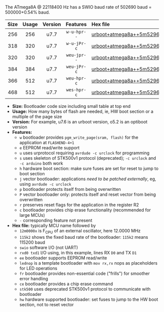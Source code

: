 The ATmega8A @ 22118400 Hz has a SWIO baud rate of 502690 baud = 500000+0.54% baud.

|Size|Usage|Version|Features|Hex file|
|:-:|:-:|:-:|:-:|:--|
|256|256|u7.7|`w-u-hpr--`|[urboot+atmega8a++5m5296x++125k0_swio_rxd0_txd1_lednop_hw.hex](https://raw.githubusercontent.com/stefanrueger/urboot.hex/main/mcus/atmega8a/external_oscillator/fcpu++5m5296_Hz/br++125k0_bps/urboot+atmega8a++5m5296x++125k0_swio_rxd0_txd1_lednop_hw.hex)|
|318|320|u7.7|`w-u-jPr-c`|[urboot+atmega8a++5m5296x++125k0_swio_rxd0_txd1_lednop_fr_ce.hex](https://raw.githubusercontent.com/stefanrueger/urboot.hex/main/mcus/atmega8a/external_oscillator/fcpu++5m5296_Hz/br++125k0_bps/urboot+atmega8a++5m5296x++125k0_swio_rxd0_txd1_lednop_fr_ce.hex)|
|320|320|u7.7|`weu-jpr--`|[urboot+atmega8a++5m5296x++125k0_swio_rxd0_txd1_ee.hex](https://raw.githubusercontent.com/stefanrueger/urboot.hex/main/mcus/atmega8a/external_oscillator/fcpu++5m5296_Hz/br++125k0_bps/urboot+atmega8a++5m5296x++125k0_swio_rxd0_txd1_ee.hex)|
|384|384|u7.7|`weu-jPr-c`|[urboot+atmega8a++5m5296x++125k0_swio_rxd0_txd1_ee_lednop_fr_ce.hex](https://raw.githubusercontent.com/stefanrueger/urboot.hex/main/mcus/atmega8a/external_oscillator/fcpu++5m5296_Hz/br++125k0_bps/urboot+atmega8a++5m5296x++125k0_swio_rxd0_txd1_ee_lednop_fr_ce.hex)|
|366|512|u7.7|`weu-hpr-c`|[urboot+atmega8a++5m5296x++125k0_swio_rxd0_txd1_ee_lednop_fr_ce_hw.hex](https://raw.githubusercontent.com/stefanrueger/urboot.hex/main/mcus/atmega8a/external_oscillator/fcpu++5m5296_Hz/br++125k0_bps/urboot+atmega8a++5m5296x++125k0_swio_rxd0_txd1_ee_lednop_fr_ce_hw.hex)|
|468|512|u7.7|`wes-hpr-c`|[urboot+atmega8a++5m5296x++125k0_swio_rxd0_txd1_ee_lednop_fr_ce_stk500_hw.hex](https://raw.githubusercontent.com/stefanrueger/urboot.hex/main/mcus/atmega8a/external_oscillator/fcpu++5m5296_Hz/br++125k0_bps/urboot+atmega8a++5m5296x++125k0_swio_rxd0_txd1_ee_lednop_fr_ce_stk500_hw.hex)|

- **Size:** Bootloader code size including small table at top end
- **Usage:** How many bytes of flash are needed, ie, HW boot section or a multiple of the page size
- **Version:** For example, u7.6 is an urboot version, o5.2 is an optiboot version
- **Features:**
  + `w` bootloader provides `pgm_write_page(sram, flash)` for the application at `FLASHEND-4+1`
  + `e` EEPROM read/write support
  + `u` uses urprotocol requiring `avrdude -c urclock` for programming
  + `s` uses skeleton of STK500v1 protocol (deprecated); `-c urclock` and `-c arduino` both work
  + `h` hardware boot section: make sure fuses are set for reset to jump to boot section
  + `j` vector bootloader: applications *need to be patched externally*, eg, using `avrdude -c urclock`
  + `p` bootloader protects itself from being overwritten
  + `P` vector bootloader only: protects itself and reset vector from being overwritten
  + `r` preserves reset flags for the application in the register R2
  + `c` bootloader provides chip erase functionality (recommended for large MCUs)
  + `-` corresponding feature not present
- **Hex file:** typically MCU name followed by
  + `12m0000x` is F<sub>CPU</sub> of an external oscillator, here 12.0000 MHz
  + `115k2` shows the fixed baud rate of the bootloader: `115k2` means 115200 baud
  + `swio` software I/O (not UART)
  + `rxd0 txd1` I/O using, in this example, lines RX `D0` and TX `D1`
  + `ee` bootloader supports EEPROM read/write
  + `lednop` is a template bootloader with `mov rx,rx` nops as placeholders for LED operations
  + `fr` bootloader provides non-essential code ("frills") for smoother error handling
  + `ce` bootloader provides a chip erase command
  + `stk500` uses deprecated STK500v1 protocol to communicate with bootloader
  + `hw` hardware supported bootloader: set fuses to jump to the HW boot section, not to reset vector
